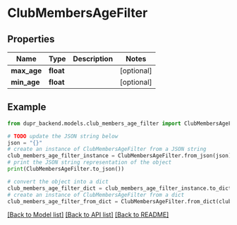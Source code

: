 # ClubMembersAgeFilter


## Properties

Name | Type | Description | Notes
------------ | ------------- | ------------- | -------------
**max_age** | **float** |  | [optional] 
**min_age** | **float** |  | [optional] 

## Example

```python
from dupr_backend.models.club_members_age_filter import ClubMembersAgeFilter

# TODO update the JSON string below
json = "{}"
# create an instance of ClubMembersAgeFilter from a JSON string
club_members_age_filter_instance = ClubMembersAgeFilter.from_json(json)
# print the JSON string representation of the object
print(ClubMembersAgeFilter.to_json())

# convert the object into a dict
club_members_age_filter_dict = club_members_age_filter_instance.to_dict()
# create an instance of ClubMembersAgeFilter from a dict
club_members_age_filter_from_dict = ClubMembersAgeFilter.from_dict(club_members_age_filter_dict)
```
[[Back to Model list]](../README.md#documentation-for-models) [[Back to API list]](../README.md#documentation-for-api-endpoints) [[Back to README]](../README.md)


